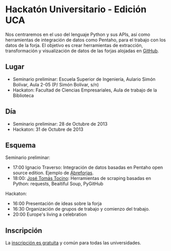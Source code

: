 Hackatón Universitario - Edición UCA
====================================

Nos centraremos en el uso del lenguaje Python y sus APIs, así como herramientas de integración de datos como Pentaho, para el trabajo con los datos de la forja. El objetivo es crear herramientas de extracción, transformación y visualización de datos de las forjas alojadas en [GitHub](http://github.com).

Lugar
-----

* Seminario preliminar: Escuela Superior de Ingeniería, Aulario Simón Bolívar, Aula 2-05 (P/ Simón Bolívar, s/n)
* Hackaton: Facultad de Ciencias Empresariales, Aula de trabajo de la Biblioteca

Día
---

* Seminario preliminar: 28 de Octubre de 2013
* Hackaton: 31 de Octubre de 2013

Esquema
-------

Seminario preliminar:

* 17:00 Ignacio Traverso: Integración de datos basadas en Pentaho open source edition. Ejemplo de [Abreforjas](http://spilin.uca.es/abreforjas).
* 18:00: [José Tomás Tocino](http://www.josetomastocino.com/): Herramientas de scraping basadas en Python: requests, Beaitiful Soup, PyGitHub

Hackaton:

* 16:00 Presentación de ideas sobre la forja
* 16:30 Organización de grupos de trabajo y comienzo del trabajo.
* 20:00 Europe's living a celebration

Inscripción
-----------

La [inscripción es gratuita](https://docs.google.com/forms/d/1EHjAjwLiIHtscoPEmtXgQJGjik6XA2CIhK5YQgLUiFI/viewform) y común para todas las universidades.  

